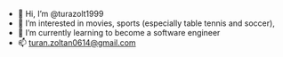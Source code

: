 - 👋 Hi, I’m @turazolt1999
- 👀 I’m interested in movies, sports (especially table tennis and soccer),
- 🌱 I’m currently learning to become a software engineer
- 📫 turan.zoltan0614@gmail.com

<!---
turazolt1999/turazolt1999 is a ✨ special ✨ repository because its `README.md` (this file) appears on your GitHub profile.
You can click the Preview link to take a look at your changes.
--->
